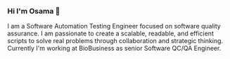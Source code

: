 ### Hi I'm Osama 👋
I am a Software Automation Testing Engineer focused on software quality assurance. I am passionate to create a scalable, readable, and efficient scripts to solve real problems through collaboration and strategic thinking. Currently I'm working at BioBusiness as senior Software QC/QA Engineer. 


<!--
**Osama-Gohar/Osama-Gohar** is a ✨ _special_ ✨ repository because its `README.md` (this file) appears on your GitHub profile.

Here are some ideas to get you started:

- 🔭 I’m currently working on ...
- 🌱 I’m currently learning ...
- 👯 I’m looking to collaborate on ...
- 🤔 I’m looking for help with ...
- 💬 Ask me about ...
- 📫 How to reach me: ...
- 😄 Pronouns: ...
- ⚡ Fun fact: ...
-->

